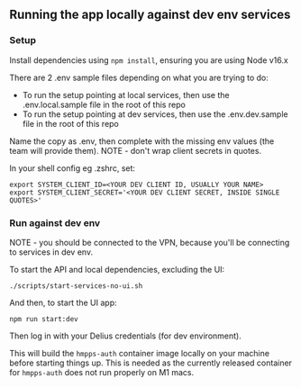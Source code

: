 ## Running the app locally against dev env services

### Setup

Install dependencies using `npm install`, ensuring you are using Node v16.x

There are 2 .env sample files depending on what you are trying to do:
- To run the setup pointing at local services, then use the .env.local.sample file in the root of this repo
- To run the setup pointing at dev services, then use the .env.dev.sample file in the root of this repo

Name the copy as .env, then complete with the missing env values (the team will provide them). NOTE - don't wrap client secrets in quotes.

In your shell config eg .zshrc, set:
```
export SYSTEM_CLIENT_ID=<YOUR DEV CLIENT ID, USUALLY YOUR NAME>
export SYSTEM_CLIENT_SECRET='<YOUR DEV CLIENT SECRET, INSIDE SINGLE QUOTES>'
```

### Run against dev env

NOTE - you should be connected to the VPN, because you'll be connecting to services in dev env.

To start the API and local dependencies, excluding the UI:

```
./scripts/start-services-no-ui.sh
```

And then, to start the UI app:

```
npm run start:dev
```

Then log in with your Delius credentials (for dev environment).

This will build the `hmpps-auth` container image locally on your machine before starting things up. This is needed as the currently released container for `hmpps-auth` does not run properly on M1 macs.
